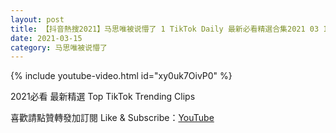 ```yaml
---
layout: post
title: 【抖音熱搜2021】马思唯被说懵了 1 TikTok Daily 最新必看精選合集2021 03 15
date: 2021-03-15
category: 马思唯被说懵了
---
```


{% include youtube-video.html id="xy0uk7OivP0" %}

2021必看 最新精選 Top TikTok Trending Clips

喜歡請點贊轉發加訂閱 Like & Subscribe：[YouTube](https://www.youtube.com/channel/UCAoR7VcanIPd04uEq_GIylA/videos)

